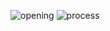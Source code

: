 ![opening](https://github.com/rendyelang/Matrix-Calculator/assets/102419922/e357262a-5951-4068-9c3e-60b5c64c9fd6)
![process](https://github.com/rendyelang/Matrix-Calculator/assets/102419922/166f5665-88e5-4f4a-9c8f-f5c8d2ac9733)
